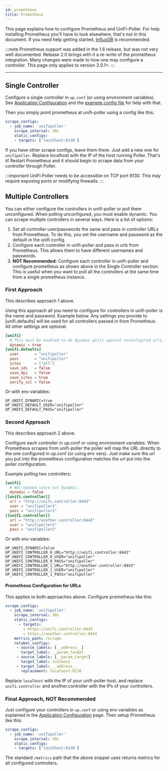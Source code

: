 ```yaml
---
id: prometheus
title: Prometheus
---
```


This page explains how to configure Prometheus and UniFi-Poller.
For help installing Prometheus you'll have to look elsewhere; that's not in this document.
If you need help getting started,
[InfluxDB](../dependencies/influxdb) is recommended.

:::note
Prometheus support was added in the 1.6 release, but was not very well documented.
Release 2.0 brings with it a re-write of the prometheus integration.
Many changes were made to how one may configure a controller. This page only applies to version 2.0.1+.
:::

---

## Single Controller

Configure a single controller in `up.conf` (or using environment variables).
See [Application Configuration](../install/configuration) and the
[example config file](https://github.com/unifi-poller/unifi-poller/blob/master/examples/up.conf.example)
for help with that.

Then you simply point prometheus at unifi-poller using a config like this:

```yaml
scrape_configs:
  - job_name: 'unifipoller'
    scrape_interval: 30s
    static_configs:
    - targets: ['localhost:9130']
```

If you have other scrape configs, leave them there. Just add a new one for `unifipoller`.
Replace localhost with the IP of the host running Poller.
That's it! Restart Prometheus and it should begin to scrape data from your controller through Poller.

:::important
UniFi Poller needs to be accessible on TCP port 9130.
This may require exposing ports or modifying firewalls.
:::

## Multiple Controllers

You can either configure the controllers in unifi-poller or poll them unconfigured.
When polling unconfigured, you must enable dynamic.
You can scrape multiple controllers in several ways. Here is a list of options:

1. Set all controller user/passwords the same and pass in controller URLs from Prometheus.
   To do this, you set the username and password as the default in the unifi config.
1. Configure each controller in unifi-poller and pass in urls from Prometheus.
   This allows them to have different usernames and passwords.
1. **NOT Recommended:** Configure each controller in unifi-poller and configure
   prometheus as shown above in the Single Controller section. This is useful when you
   want to poll all the controllers at the same time from a single prometheus instance.

### First Approach

This describes approach 1 above.

Using this approach all you need to configure for controllers in unifi-poller is the name
and password. Example below. Any settings you provide to [unifi.defaults] will be used
for all controllers passed in from Prometheus. All other settings are optional.
```toml
[unifi]
  # This must be enabled to do dynamic polls against unconfigured urls.
  dynamic = true
[unifi.defaults]
  user       = "unifipoller"
  pass       = "unifipoller"
  sites      = ["all"]
  save_ids   = false
  save_dpi   = false
  save_sites = true
  verify_ssl = false
```
Or with env variables:
```shell
UP_UNIFI_DYNAMIC=true
UP_UNIFI_DEFAULT_USER="unifipoller"
UP_UNIFI_DEFAULT_PASS="unifipoller"
```
### Second Approach

This describes approach 2 above.

Configure each controller in up.conf or using environment variables.
When Prometheus scrapes from unifi-poller the poller will map the URL directly to the one configured
in up.conf (or using env vars). Just make sure the url you put into the prometheus configuration
 matches the url put into the poller configuration.

Example polling two controllers:
```toml
[unifi]
  # Not needed since not dynamic.
  dynamic = false
[[unifi.controller]]
  url = "http://unifi.controller:8443"
  user = "unifipoller1"
  pass = "unifipoller1"
[[unifi.controller]]
  url = "http://another.controller:8443"
  user = "unifipoller2"
  pass = "unifipoller2"
```
Or with env variables:
```
UP_UNIFI_DYNAMIC=false
UP_UNIFI_CONTROLLER_0_URL="http://unifi.controller:8443"
UP_UNIFI_CONTROLLER_0_USER="unifipoller"
UP_UNIFI_CONTROLLER_0_PASS="unifipoller"
UP_UNIFI_CONTROLLER_1_URL="http://another.controller:8443"
UP_UNIFI_CONTROLLER_1_USER="unifipoller"
UP_UNIFI_CONTROLLER_1_PASS="unifipoller"
```

#### Prometheus Configuration for URLs

This applies to both approaches above. Configure prometheus like this:

```yaml
scrape_configs:
  - job_name: 'unifipoller'
    scrape_interval: 30s
    static_configs:
      - targets:
        - https://unifi.controller:8443
        - https://another.controller:8443
    metrics_path: /scrape
    relabel_configs:
     - source_labels: [__address__]
       target_label: __param_target
     - source_labels: [__param_target]
       target_label: instance
     - target_label: __address__
       replacement: localhost:9130
```

Replace `localhost` with the IP of your unifi-poller host, and replace `unifi.controller`
and another.controller with the IPs of your controllers.

### Final Approach, NOT Recommended

Just configure your controllers in `up.conf` or using env variables as explained in the
[Application Configuration](../install/configuration) page. Then setup Prometheus like this:

```yaml
scrape_configs:
  - job_name: 'unifipoller'
    scrape_interval: 30s
    static_configs:
    - targets: ['localhost:9130']
```

The standard ``/metrics`` path that the above snippet uses returns metrics for all configured controllers.
